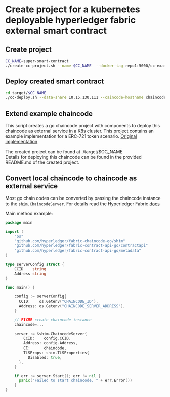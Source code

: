 # Create project for a kubernetes deployable hyperledger fabric external smart contract

## Create project
```bash
CC_NAME=super-smart-contract
./create-cc-project.sh --name $CC_NAME  --docker-tag repo1:5000/cc-example:0.1
```

## Deploy created smart contract
```bash
cd target/$CC_NAME
./cc-deploy.sh --data-share 10.15.130.111 --caincode-hostname chaincode.host.example.com
```

##  Extend example chaincode

This script creates a go chaincode project with components to deploy this chaincode as external service in a K8s cluster.
This project contains an example implementation for a ERC-721 token scenario.
[Original implementation]((https://github.com/hyperledger/fabric-samples/tree/main/token-erc-721))  

The created project can be found at ./target/$CC_NAME  
Details for deploying this chaincode can be found in the provided README.md of the created project.

## Convert local chaincode to chaincode as external service
Most go chain codes can be converted by passing the chaincode instance to the ```shim.ChaincodeServer```.
For details read the Hyperledger Fabric [docs](https://hyperledger-fabric.readthedocs.io/en/release-2.2/cc_service.html)  

Main method example:
```go
package main

import (
	"os"
	"github.com/hyperledger/fabric-chaincode-go/shim"
	"github.com/hyperledger/fabric-contract-api-go/contractapi"
	"github.com/hyperledger/fabric-contract-api-go/metadata"
)

type serverConfig struct {
	CCID    string
	Address string
}

func main() {

    config := serverConfig{
      CCID:    os.Getenv("CHAINCODE_ID"),
      Address: os.Getenv("CHAINCODE_SERVER_ADDRESS"),
    }

    // FIXME create chaincode instance
    chaincode=...
    
    server := &shim.ChaincodeServer{
        CCID:    config.CCID,
        Address: config.Address,
        CC:      chaincode,
        TLSProps: shim.TLSProperties{
          Disabled: true,
      },
    }

    if err := server.Start(); err != nil {
      panic("Failed to start chaincode. " + err.Error())
    }
}
```
